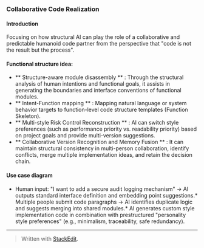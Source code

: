﻿### Collaborative Code Realization
#### Introduction
Focusing on how structural AI can play the role of a collaborative and predictable humanoid code partner from the perspective that "code is not the result but the process".

#### Functional structure idea:

* ** Structure-aware module disassembly ** : Through the structural analysis of human intentions and functional goals, it assists in generating the boundaries and interface conventions of functional modules.
* ** Intent-Function mapping ** : Mapping natural language or system behavior targets to function-level code structure templates (Function Skeleton).
* ** Multi-style Risk Control Reconstruction ** : AI can switch style preferences (such as performance priority vs. readability priority) based on project goals and provide multi-version suggestions.
* ** Collaborative Version Recognition and Memory Fusion ** : It can maintain structural consistency in multi-person collaboration, identify conflicts, merge multiple implementation ideas, and retain the decision chain.

#### Use case diagram
* Human input: "I want to add a secure audit logging mechanism" → AI outputs standard interface definition and embedding point suggestions.* Multiple people submit code paragraphs → AI identifies duplicate logic and suggests merging into shared modules.* AI generates custom style implementation code in combination with prestructured "personality style preferences" (e.g., minimalism, traceability, safe redundancy).
---


> Written with [StackEdit](https://stackedit.io/).
